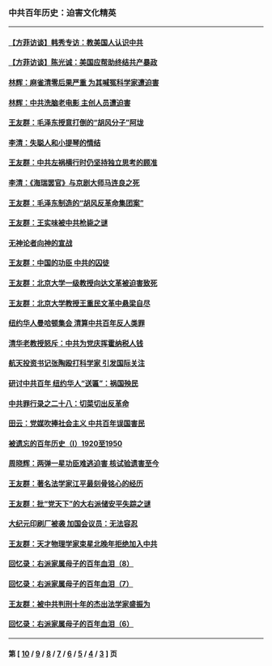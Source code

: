 ### 中共百年历史：迫害文化精英
---
#### [【方菲访谈】韩秀专访：教美国人认识中共](../../pages/nf1176111/n13821310.md?01260430) 
#### [【方菲访谈】陈光诚：美国应帮助终结共产暴政](../../pages/nf1176111/n13759521.md?01260430) 
#### [林辉：麻雀清零后果严重 为其喊冤科学家遭迫害](../../pages/nf1176111/n13746900.md?01260430) 
#### [林辉：中共洗脑老电影 主创人员遭迫害](../../pages/nf1176111/n13699437.md?01260430) 
#### [王友群：毛泽东授意打倒的“胡风分子”阿垅](../../pages/nf1176111/n13592541.md?01260430) 
#### [李清：失聪人和小提琴的情结](../../pages/nf1176111/n13459280.md?01260430) 
#### [王友群：中共左祸横行时仍坚持独立思考的顾准](../../pages/nf1176111/n13444722.md?01260430) 
#### [李清：《海瑞罢官》与京剧大师马连良之死](../../pages/nf1176111/n13412316.md?01260430) 
#### [王友群：毛泽东制造的“胡风反革命集团案”](../../pages/nf1176111/n13324909.md?01260430) 
#### [王友群：王实味被中共枪毙之谜](../../pages/nf1176111/n13307502.md?01260430) 
#### [无神论者向神的宣战](../../pages/nf1176111/n13281535.md?01260430) 
#### [王友群：中国的功臣 中共的囚徒](../../pages/nf1176111/n13291790.md?01260430) 
#### [王友群：北京大学一级教授向达文革被迫害致死](../../pages/nf1176111/n13150966.md?01260430) 
#### [王友群：北京大学教授王重民文革中悬梁自尽](../../pages/nf1176111/n13084645.md?01260430) 
#### [纽约华人曼哈顿集会 清算中共百年反人类罪](../../pages/nf1176111/n13084157.md?01260430) 
#### [清华老教授怒斥：中共为党庆挥霍纳税人钱](../../pages/nf1176111/n13071430.md?01260430) 
#### [航天投资书记张陶殴打科学家 引发国际关注](../../pages/nf1176111/n13069132.md?01260430) 
#### [研讨中共百年 纽约华人“送匾”：祸国殃民](../../pages/nf1176111/n13057367.md?01260430) 
#### [中共罪行录之二十八：切菜切出反革命](../../pages/nf1176111/n13030600.md?01260430) 
#### [田云：党媒吹捧社会主义 中共百年误国害民](../../pages/nf1176111/n13006682.md?01260430) 
#### [被遗忘的百年历史（I）1920至1950](../../pages/nf1176111/n12986411.md?01260430) 
#### [周晓辉：两弹一星功臣难逃迫害 核试验遗害至今](../../pages/nf1176111/n12974997.md?01260430) 
#### [王友群：著名法学家江平最刻骨铭心的经历](../../pages/nf1176111/n12970787.md?01260430) 
#### [王友群：批“党天下”的大右派储安平失踪之谜](../../pages/nf1176111/n12954229.md?01260430) 
#### [大纪元印刷厂被袭 加国会议员：无法容忍](../../pages/nf1176111/n12883028.md?01260430) 
#### [王友群：天才物理学家束星北晚年拒绝加入中共](../../pages/nf1176111/n12792913.md?01260430) 
#### [回忆录：右派家属母子的百年血泪（8）](../../pages/nf1176111/n12706196.md?01260430) 
#### [回忆录：右派家属母子的百年血泪（7）](../../pages/nf1176111/n12706191.md?01260430) 
#### [王友群：被中共判刑十年的杰出法学家盛振为](../../pages/nf1176111/n12706141.md?01260430) 
#### [回忆录：右派家属母子的百年血泪（6）](../../pages/nf1176111/n12698863.md?01260430) 

---
#### 第 [ [10](./10.md?01260430) / [9](./9.md?01260430) / [8](./8.md?01260430) / [7](./7.md?01260430) / [6](./6.md?01260430) / [5](./5.md?01260430) / [4](./4.md?01260430) / [3](./3.md?01260430) ] 页
